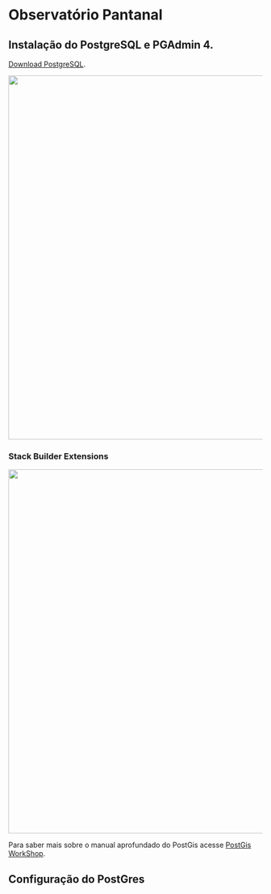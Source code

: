 # Observatório Pantanal

## Instalação do PostgreSQL e PGAdmin 4.

[Download PostgreSQL](https://www.enterprisedb.com/downloads/postgres-postgresql-downloads).

<img src="https://user-images.githubusercontent.com/58231791/197791198-ac02747c-fc13-48bf-bd3b-35881581279c.png" width="720">

### Stack Builder Extensions

<img src="https://user-images.githubusercontent.com/58231791/197800152-652cad07-b43e-413e-8d79-81b2d6aaadce.png" width="720">


Para saber mais sobre o manual aprofundado do PostGis acesse [PostGis WorkShop](https://docs.google.com/presentation/d/1qYXdeCIymLl32uoAHvAPrp1r-hK-_4Z8InG7sHEo6vc/edit?usp=sharing).


## Configuração do PostGres



